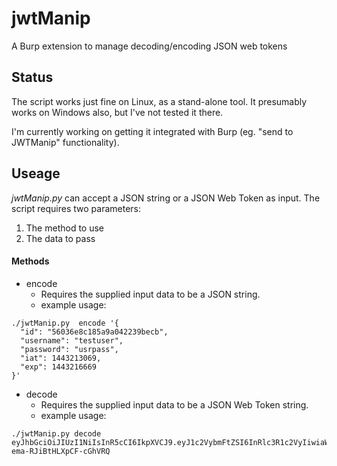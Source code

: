 # jwtManip
A Burp extension to manage decoding/encoding JSON web tokens

## Status
The script works just fine on Linux, as a stand-alone tool. It presumably works
on Windows also, but I've not tested it there.

I'm currently working on getting it integrated with Burp (eg. "send to JWTManip" functionality).

## Useage
*jwtManip.py* can accept a JSON string or a JSON Web Token as input.
The script requires two parameters:

1. The method to use
1. The data to pass

#### Methods
- encode
  - Requires the supplied input data to be a JSON string.
  - example usage:
```
./jwtManip.py  encode '{
  "id": "56036e8c185a9a042239becb",
  "username": "testuser",
  "password": "usrpass",
  "iat": 1443213069,
  "exp": 1443216669
}'
```
- decode
  - Requires the supplied input data to be a JSON Web Token string.
  - example usage:
```
./jwtManip.py decode eyJhbGciOiJIUzI1NiIsInR5cCI6IkpXVCJ9.eyJ1c2VybmFtZSI6InRlc3R1c2VyIiwiaWF0IjoxNDQzMjEzMDY5LCJwYXNzd29yZCI6InVzcnBhc3MiLCJpZCI6IjU2MDM2ZThjMTg1YTlhMDQyMjM5YmVjYiIsImV4cCI6MTQ0MzIxNjY2OX0.dMwrvCeRSRRwJ5a8NvN0-ema-RJiBtHLXpCF-cGhVRQ
```
